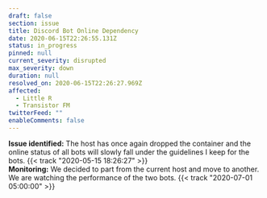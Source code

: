 ```yaml
---
draft: false
section: issue
title: Discord Bot Online Dependency
date: 2020-06-15T22:26:55.131Z
status: in_progress
pinned: null
current_severity: disrupted
max_severity: down
duration: null
resolved_on: 2020-06-15T22:26:27.969Z
affected:
  - Little R
  - Transistor FM
twitterFeed: ""
enableComments: false
---
```

**Issue identified:** The host has once again dropped the container and the online status of all bots will slowly fall under the guidelines I keep for the bots.  {{< track "2020-05-15 18:26:27" >}} \
**Monitoring:** We decided to part from the current host and move to another. We are watching the performance of the two bots. {{< track "2020-07-01 05:00:00" >}}